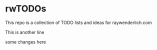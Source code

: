 # rwTODOs

This repo is a collection of TODO lists and ideas for raywenderlich.com

This is another line


some changes here

